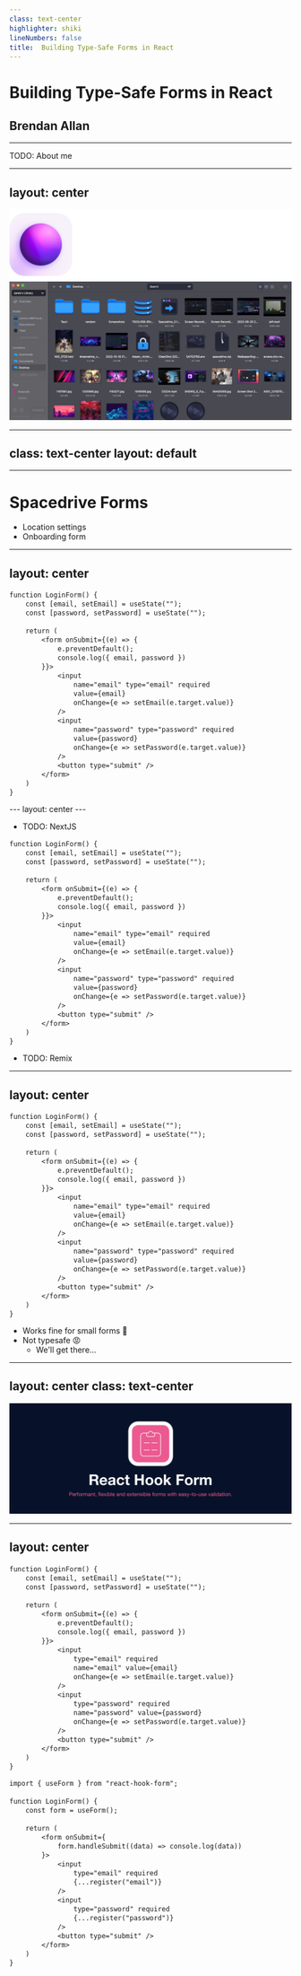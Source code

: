 ```yaml
---
class: text-center
highlighter: shiki
lineNumbers: false
title:  Building Type-Safe Forms in React
---
```


# Building Type-Safe Forms in React

## Brendan Allan

---

TODO: About me

---
layout: center
---

<!-- We're building an open-source file browser with a React-powered UI and Rust backend that generates and synchronises an index of all your files across all your devices -->

<div class="flex flex-col space-y-6 items-center">
	<img class="h-20" src="assets/spacedrive-logo.png" />
	<img class="h-100" src="assets/spacedrive-app.webp" />
</div>

---
class: text-center
layout: default
---

<div class="w-full h-full flex flex-col items-center justify-center transform scale-75">
	<Tweet class="min-w-lg" id="1610812416207495174" />
	<Tweet class="min-w-lg" id="1255179383372836869" />
</div>

---

# Spacedrive Forms

- Location settings
- Onboarding form

---
layout: center
---

<div class="flex flex-row space-x-8 items-center">

```tsx {all|2-3|10-19|20|6-9|all}
function LoginForm() {
	const [email, setEmail] = useState("");
	const [password, setPassword] = useState("");

	return (
		<form onSubmit={(e) => {
			e.preventDefault();
			console.log({ email, password })
		}}>
			<input
				name="email" type="email" required
				value={email}
				onChange={e => setEmail(e.target.value)}
			/>
			<input
				name="password" type="password" required
				value={password}
				onChange={e => setPassword(e.target.value)}
			/>
			<button type="submit" />
		</form>
	)
}
```

</div>
---
layout: center
---

- TODO: NextJS

```tsx
function LoginForm() {
	const [email, setEmail] = useState("");
	const [password, setPassword] = useState("");

	return (
		<form onSubmit={(e) => {
			e.preventDefault();
			console.log({ email, password })
		}}>
			<input
				name="email" type="email" required
				value={email}
				onChange={e => setEmail(e.target.value)}
			/>
			<input
				name="password" type="password" required
				value={password}
				onChange={e => setPassword(e.target.value)}
			/>
			<button type="submit" />
		</form>
	)
}
```

- TODO: Remix

---
layout: center
---

<div class="flex flex-row space-x-4 items-center">

```tsx
function LoginForm() {
	const [email, setEmail] = useState("");
	const [password, setPassword] = useState("");

	return (
		<form onSubmit={(e) => {
			e.preventDefault();
			console.log({ email, password })
		}}>
			<input
				name="email" type="email" required
				value={email}
				onChange={e => setEmail(e.target.value)}
			/>
			<input
				name="password" type="password" required
				value={password}
				onChange={e => setPassword(e.target.value)}
			/>
			<button type="submit" />
		</form>
	)
}
```

<span>
<v-clicks depth="2">

- Works fine for small forms 🤷
- Not typesafe 😡
	- We'll get there...

</v-clicks>
</span>

</div>

---
layout: center
class: text-center
---


<img class="h-64" src="assets/rhf-logo.png" />



---
layout: center
---

<div class="flex flex-row items-center space-x-8">

<div>

```tsx {2-3|7-8|12-13,17-18|all} {at:0}
function LoginForm() {
	const [email, setEmail] = useState("");
	const [password, setPassword] = useState("");

	return (
		<form onSubmit={(e) => {
			e.preventDefault();
			console.log({ email, password })
		}}>
			<input
				type="email" required
				name="email" value={email}
				onChange={e => setEmail(e.target.value)}
			/>
			<input
				type="password" required
				name="password" value={password}
				onChange={e => setPassword(e.target.value)}
			/>
			<button type="submit" />
		</form>
	)
}
```

</div>

<div>

```tsx {4|8|12,16|all} {at:0}
import { useForm } from "react-hook-form";

function LoginForm() {
	const form = useForm();

	return (
		<form onSubmit={
			form.handleSubmit((data) => console.log(data))
		}>
			<input
				type="email" required
				{...register("email")}
			/>
			<input
				type="password" required
				{...register("password")}
			/>
			<button type="submit" />
		</form>
	)
}
```

</div>

</div>

